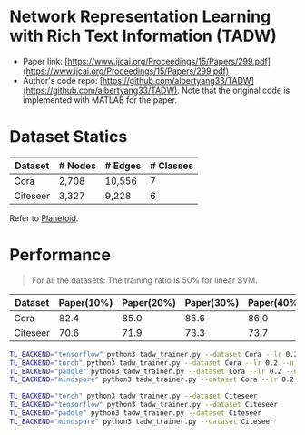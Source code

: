 # Network Representation Learning with Rich Text Information (TADW)

- Paper link: [https://www.ijcai.org/Proceedings/15/Papers/299.pdf](https://www.ijcai.org/Proceedings/15/Papers/299.pdf)
- Author's code repo: [https://github.com/albertyang33/TADW](https://github.com/albertyang33/TADW). Note that the original code is 
  implemented with MATLAB for the paper.

# Dataset Statics

| Dataset  | # Nodes | # Edges | # Classes |
|----------|---------|---------|-----------|
| Cora     | 2,708   | 10,556  | 7         |
| Citeseer | 3,327   | 9,228   | 6         |

Refer to [Planetoid](https://gammagl.readthedocs.io/en/latest/api/gammagl.datasets.html#gammagl.datasets.Planetoid).

# Performance
> For all the datasets: The training ratio is 50% for linear SVM.

| Dataset  | Paper(10%) | Paper(20%) | Paper(30%) | Paper(40%) | Paper(50%) | Our(tf)     | Our(th)     | Our(pd)     | Our(ms)     |
|----------|------------|------------|------------|------------|------------|-------------|-------------|-------------|-------------|
| Cora     | 82.4       | 85.0       | 85.6       | 86.0       | 86.7       | 84.43±0.37% | 84.42±0.96% | 84.34±0.64% | 84.08±0.53% |
| Citeseer | 70.6       | 71.9       | 73.3       | 73.7       | 74.2       | xx.xx±x.xx% | xx.xx±x.xx% | xx.xx±x.xx% | xx.xx±x.xx% |

```bash
TL_BACKEND="tensorflow" python3 tadw_trainer.py --dataset Cora --lr 0.2 --n_epoch 100 --embedding_dim 80 --lamda 0.2 --svdft 200 
TL_BACKEND="torch" python3 tadw_trainer.py --dataset Cora --lr 0.2 --n_epoch 100 --embedding_dim 80 --lamda 0.2 --svdft 200
TL_BACKEND="paddle" python3 tadw_trainer.py --dataset Cora --lr 0.2 --n_epoch 100 --embedding_dim 80 --lamda 0.2 --svdft 200
TL_BACKEND="mindspore" python3 tadw_trainer.py --dataset Cora --lr 0.2 --n_epoch 100 --embedding_dim 80 --lamda 0.2 --svdft 200

TL_BACKEND="torch" python3 tadw_trainer.py --dataset Citeseer 
TL_BACKEND="tensorflow" python3 tadw_trainer.py --dataset Citeseer 
TL_BACKEND="paddle" python3 tadw_trainer.py --dataset Citeseer 
TL_BACKEND="mindspore" python3 tadw_trainer.py --dataset Citeseer 
```
